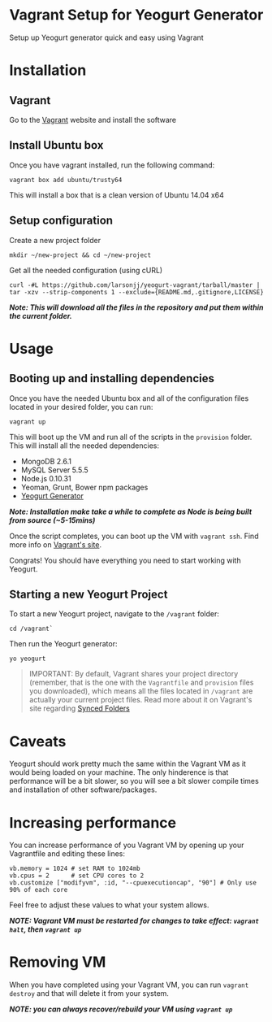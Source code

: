 Vagrant Setup for Yeogurt Generator
===============

Setup up Yeogurt generator quick and easy using Vagrant

# Installation

## Vagrant
Go to the [Vagrant](https://docs.vagrantup.com/v2/installation/index.html) website and install the software

## Install Ubuntu box
Once you have vagrant installed, run the following command:

```
vagrant box add ubuntu/trusty64
```

This will install a box that is a clean version of Ubuntu 14.04 x64

## Setup configuration
Create a new project folder

```
mkdir ~/new-project && cd ~/new-project
```

Get all the needed configuration (using cURL)

```
curl -#L https://github.com/larsonjj/yeogurt-vagrant/tarball/master | tar -xzv --strip-components 1 --exclude={README.md,.gitignore,LICENSE}
```

***Note: This will download all the files in the repository and put them within the current folder.***

# Usage

## Booting up and installing dependencies
Once you have the needed Ubuntu box and all of the configuration files located in your desired folder, you can run:

```
vagrant up
```

This will boot up the VM and run all of the scripts in the `provision` folder. This will install all the needed dependencies:

- MongoDB 2.6.1
- MySQL Server 5.5.5
- Node.js 0.10.31
- Yeoman, Grunt, Bower npm packages
- [Yeogurt Generator](https://github.com/larsonjj/generator-yeogurt#bower-not-installing-dependencies-using-git)

***Note: Installation make take a while to complete as Node is being built from source (~5-15mins)***

Once the script completes, you can boot up the VM with `vagrant ssh`. Find more info on [Vagrant's site](https://docs.vagrantup.com/v2/getting-started/index.html).

Congrats! You should have everything you need to start working with Yeogurt.

## Starting a new Yeogurt Project
To start a new Yeogurt project, navigate to the `/vagrant` folder:

```
cd /vagrant`
```

Then run the Yeogurt generator:

```
yo yeogurt
```

> IMPORTANT: By default, Vagrant shares your project directory (remember, that is the one with the `Vagrantfile` and `provision` files you downloaded), which means all the files located in `/vagrant` are actually your current project files. Read more about it on Vagrant's site regarding [Synced Folders](https://docs.vagrantup.com/v2/getting-started/synced_folders.html)

# Caveats
Yeogurt should work pretty much the same within the Vagrant VM as it would being loaded on your machine. The only hinderence is that performance will be a bit slower, so you will see a bit slower compile times and installation of other software/packages.

# Increasing performance
You can increase performance of you Vagrant VM by opening up your Vagrantfile and editing these lines:

```
vb.memory = 1024 # set RAM to 1024mb
vb.cpus = 2      # set CPU cores to 2
vb.customize ["modifyvm", :id, "--cpuexecutioncap", "90"] # Only use 90% of each core
```

Feel free to adjust these values to what your system allows.

***NOTE: Vagrant VM must be restarted for changes to take effect: `vagrant halt`, then `vagrant up`***

# Removing VM
When you have completed using your Vagrant VM, you can run `vagrant destroy` and that will delete it from your system.

***NOTE: you can always recover/rebuild your VM using `vagrant up`***
